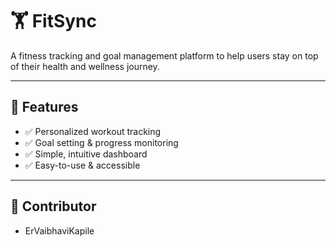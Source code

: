 
# 🏋️ **FitSync**

A fitness tracking and goal management platform to help users stay on top of their health and wellness journey.

---

## 🌟 **Features**
- ✅ Personalized workout tracking  
- ✅ Goal setting & progress monitoring  
- ✅ Simple, intuitive dashboard  
- ✅ Easy-to-use & accessible

---

## 👤 **Contributor**
- ErVaibhaviKapile



